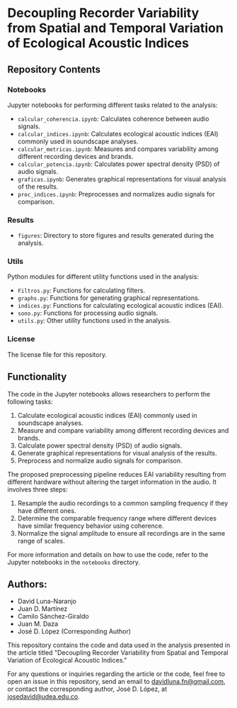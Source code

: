 # Decoupling Recorder Variability from Spatial and Temporal Variation of Ecological Acoustic Indices

## Repository Contents

### Notebooks

Jupyter notebooks for performing different tasks related to the analysis:

- `calcular_coherencia.ipynb`: Calculates coherence between audio signals.
- `calcular_indices.ipynb`: Calculates ecological acoustic indices (EAI) commonly used in soundscape analyses.
- `calcular_metricas.ipynb`: Measures and compares variability among different recording devices and brands.
- `calcular_potencia.ipynb`: Calculates power spectral density (PSD) of audio signals.
- `graficas.ipynb`: Generates graphical representations for visual analysis of the results.
- `proc_indices.ipynb`: Preprocesses and normalizes audio signals for comparison.

### Results

- `figures`: Directory to store figures and results generated during the analysis.

### Utils

Python modules for different utility functions used in the analysis:

- `Filtros.py`: Functions for calculating filters.
- `graphs.py`: Functions for generating graphical representations.
- `indices.py`: Functions for calculating ecological acoustic indices (EAI).
- `sono.py`: Functions for processing audio signals.
- `utils.py`: Other utility functions used in the analysis.

### License

The license file for this repository.

## Functionality

The code in the Jupyter notebooks allows researchers to perform the following tasks:

1. Calculate ecological acoustic indices (EAI) commonly used in soundscape analyses.
2. Measure and compare variability among different recording devices and brands.
3. Calculate power spectral density (PSD) of audio signals.
4. Generate graphical representations for visual analysis of the results.
5. Preprocess and normalize audio signals for comparison.

The proposed preprocessing pipeline reduces EAI variability resulting from different hardware without altering the target information in the audio. It involves three steps:

1. Resample the audio recordings to a common sampling frequency if they have different ones.
2. Determine the comparable frequency range where different devices have similar frequency behavior using coherence.
3. Normalize the signal amplitude to ensure all recordings are in the same range of scales.

For more information and details on how to use the code, refer to the Jupyter notebooks in the `notebooks` directory.

## Authors:
- David Luna-Naranjo
- Juan D. Martínez
- Camilo Sánchez-Giraldo
- Juan M. Daza
- José D. López (Corresponding Author)

This repository contains the code and data used in the analysis presented in the article titled "Decoupling Recorder Variability from Spatial and Temporal Variation of Ecological Acoustic Indices."

For any questions or inquiries regarding the article or the code, feel free to open an issue in this repository, send an email to davidluna.fn@gmail.com, or contact the corresponding author, José D. López, at josedavid@udea.edu.co.
